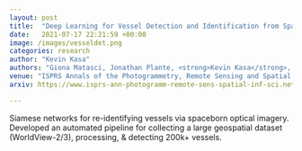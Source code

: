 ```yaml
---
layout: post
title:  "Deep Learning for Vessel Detection and Identification from Spaceborn Optical Imagery"
date:   2021-07-17 22:21:59 +00:00
image: /images/vesseldet.png
categories: research
author: "Kevin Kasa"
authors: "Giona Matasci, Jonathan Plante, <strong>Kevin Kasa</strong>, Payam Mousavi, Andrew Stewart, Andrew Macdonald, Anne Webster, Jennifer Busler"
venue: "ISPRS Annals of the Photogrammetry, Remote Sensing and Spatial Information Sciences, XXIV ISPRS Congress ("
arxiv: https://www.isprs-ann-photogramm-remote-sens-spatial-inf-sci.net/V-3-2021/303/2021/isprs-annals-V-3-2021-303-2021.pdf

---
```

Siamese networks for re-identifying vessels via spaceborn optical imagery. Developed an automated pipeline for collecting a large geospatial dataset (WorldView-2/3), processing, & detecting 200k+ vessels.   
